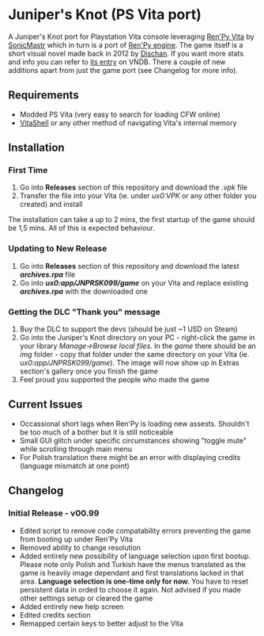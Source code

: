# Juniper's Knot (PS Vita port)
A Juniper's Knot port for Playstation Vita console leveraging [Ren'Py Vita](https://github.com/SonicMastr/renpy-vita) by [SonicMastr](https://github.com/SonicMastr) which in turn is a port of [Ren'Py engine](https://www.renpy.org). The game itself is a short visual novel made back in 2012 by [Dischan](https://dischan.co). If you want more stats and info you can refer to [its entry](https://vndb.org/v9986) on VNDB. There a couple of new additions apart from just the game port (see Changelog for more info).

## Requirements
* Modded PS Vita (very easy to search for loading CFW online)
* [VitaShell](https://github.com/TheOfficialFloW/VitaShell) or any other method of navigating Vita's internal memory

## Installation 
### First Time
1. Go into **Releases** section of this repository and download the _.vpk_ file
2. Transfer the file into your Vita (ie. under _ux0:VPK_ or any other folder you created) and install

The installation can take a up to 2 mins, the first startup of the game should be 1,5 mins. All of this is expected behaviour.

### Updating to New Release
1. Go into **Releases** section of this repository and download the latest _**archives.rpa**_ file
2. Go into **_ux0:app/JNPRSK099/game_** on your Vita and replace existing _**archives.rpa**_ with the downloaded one

### Getting the DLC "Thank you" message
1. Buy the DLC to support the devs (should be just ~1 USD on Steam)
2. Go into the Juniper's Knot directory on your PC - right-click the game in your library _Manage->Browse local files_. In the _game_ there should be an _img_ folder - copy that folder under the same directory on your Vita (ie. _ux0:app/JNPRSK099/game_). The image will now show up in Extras section's gallery once you finish the game
3. Feel proud you supported the people who made the game

## Current Issues
* Occassional short lags when Ren'Py is loading new assests. Shouldn't be too much of a bother but it is still noticeable
* Small GUI glitch under specific circumstances showing "toggle mute" while scrolling through main menu
* For Polish translation there might be an error with displaying credits (language mismatch at one point)
  
## Changelog
### Initial Release - v00.99
* Edited script to remove code compatability errors preventing the game from booting up under Ren'Py Vita
* Removed ability to change resolution
* Added entirely new possibility of language selection upon first bootup. Please note only Polish and Turkish have the menus translated as the game is heavily image dependant and first translations lacked in that area. **Language selection is one-time only for now.** You have to reset persistent data in orded to choose it again. Not advised if you made other settings setup or cleared the game
* Added entirely new help screen
* Edited credits section
* Remapped certain keys to better adjust to the Vita


